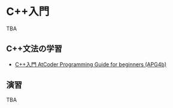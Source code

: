 # C++入門
TBA

## C++文法の学習

- [C++入門 AtCoder Programming Guide for beginners (APG4b)](https://atcoder.jp/contests/APG4b)

## 演習
TBA